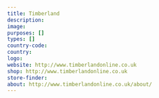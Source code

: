 ```yaml
---
title: Timberland
description:
image:
purposes: []
types: []
country-code:
country:
logo:
website: http://www.timberlandonline.co.uk
shop: http://www.timberlandonline.co.uk
store-finder:
about: http://www.timberlandonline.co.uk/about/
---
```

